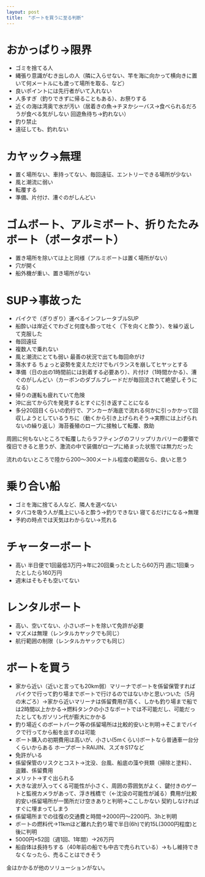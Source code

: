 ```yaml
---
layout: post
title:  "ボートを買うに至る判断"
---
```

# おかっぱり→限界

- ゴミを捨てる人
- 縄張り意識がむき出しの人（隣に入らせない、竿を海に向かって横向きに置いて何メートルにも渡って場所を取る、など）
- 良いポイントには先行者がいて入れない
- 人多すぎ（釣りできずに帰ることもある）、お祭りする
- 近くの海は湾奥で水が汚い（居着きの魚→チヌかシーバス→食べられるだろうが食べる気がしない 回遊魚待ち→釣れない）
- 釣り禁止
- 遠征しても、釣れない

# カヤック→無理

- 置く場所ない、車持ってない、毎回遠征、エントリーできる場所が少ない
- 風と潮流に弱い
- 転覆する
- 準備、片付け、漕ぐのがしんどい

# ゴムボート、アルミボート、折りたたみボート（ポータボート）

- 置き場所を除いては上と同様（アルミボートは置く場所がない）
- 穴が開く
- 船外機が重い、置き場所がない

# SUP→事故った

- バイクで（ぎりぎり）運べるインフレータブルSUP
- 船酔いは岸近くでわざと何度も酔って吐く（下を向くと酔う）、を繰り返して克服した
- 毎回遠征
- 複数人で乗れない
- 風と潮流にとても弱い 最善の状況で出ても毎回命がけ
- 落水する ちょっと姿勢を変えただけでもバランスを崩してヒヤッとする
- 準備（日の出の1時間前には到着する必要あり）、片付け（1時間かかる）、漕ぐのがしんどい（カーボンのダブルブレードだが毎回流されて絶望しそうになる）
- 帰りの運転も疲れていて危険
- 沖に出てから穴を発見するとすぐに引き返すことになる
- 多分20回目くらいの釣行で、アンカーが海底で流れる何かに引っかかって回収しようとしているうちに（動くから引き上げられそう→実際には上げられないの繰り返し）海苔養殖のロープに接触して転覆、救助

周囲に何もないところで転覆したらラフティングのフリップリカバリーの要領で復旧できると思うが、激流の中で装備がロープに絡まった状態では無力だった

流れのないところで陸から200〜300メートル程度の範囲なら、良いと思う

# 乗り合い船

- ゴミを海に捨てる人など、隣人を選べない
- タバコを吸う人が風上にいると酔う→釣りできない 寝てるだけになる→無理
- 予約の時点では天気はわからない→荒れる

# チャーターボート

- 高い 半日便で1回最低3万円→年に20回乗ったとしたら60万円 週に1回乗ったとしたら160万円
- 週末はそもそも空いてない

# レンタルボート

- 高い、空いてない、小さいボートを除いて免許が必要
- マズメは無理（レンタルカヤックでも同じ）
- 航行範囲の制限（レンタルカヤックでも同じ）

# ボートを買う

- 家から近い（近いと言っても20km弱）マリーナでボートを係留保管すればバイクで行って釣り場までボートで行けるのではないかと思いついた（5月の末ごろ）→家から近いマリーナは係留費用が高く、しかも釣り場まで船では2時間以上かかる→燃料タンクの小さなボートでは不可能だし、可能だったとしてもガソリン代が膨大にかかる
- 釣り場近くのボートパーク等の係留場所は比較的安いと判明→そこまでバイクで行ってから船を出すのは可能
- ボート購入の初期費用は高いが、小さい(5mくらい)ボートなら普通車一台分くらいからある ホープボートRAIJIN、スズキS17など
- 免許がいる
- 係留保管のリスクとコスト→沈没、台風、船底の藻や貝類（掃除と塗料）、盗難、係留費用
- メリット→すぐ出られる
- 大きな波が入ってくる可能性が小さく、周囲の雰囲気がよく、鍵付きのゲートと監視カメラがあって、浮き桟橋で（←沈没の可能性が減る）費用が比較的安い係留場所が一箇所だけ空きありと判明→ここしかない 契約しなければすぐに埋まってしまう
- 係留場所までの往復の交通費と時間→2000円〜2200円、3hと判明
- ボートの燃料代→11kmほど離れた釣り場で半日(6h)で約15L(3000円程度)と後に判明
- 5000円×52回（週1回、1年間）→26万円
- 船自体は長持ちする（40年前の船でも中古で売られている）→もし維持できなくなったら、売ることはできそう

金はかかるが他のソリューションがない。